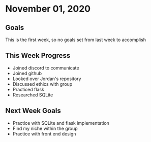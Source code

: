 # November 01, 2020

## Goals

This is the first week, so no goals set from last week to accomplish

## This Week Progress

* Joined discord to communicate
* Joined github
* Looked over Jordan's repository
* Discussed ethics with group
* Practiced flask
* Researched SQLite

## Next Week Goals
* Practice with SQLite and flask implementation
* Find my niche within the group 
* Practice with front end design 
